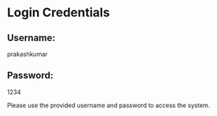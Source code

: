 # Login Credentials

## Username:
prakashkumar

## Password:
1234

Please use the provided username and password to access the system.

